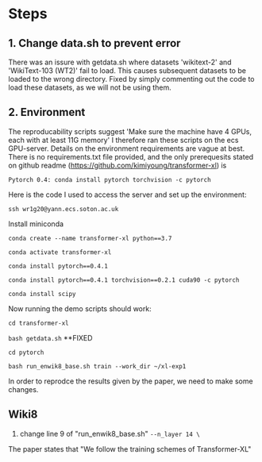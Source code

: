 # Steps 

## 1. Change data.sh to prevent error
There was an issure with getdata.sh where datasets 'wikitext-2' and 'WikiText-103 (WT2)' fail to load. This causes subsequent datasets to be loaded to the wrong directory. 
Fixed by simply commenting out the code to load these datasets, as we will not be using them. 

## 2. Environment
The reproducability scripts suggest 'Make sure the machine have 4 GPUs, each with at least 11G memory'
I therefore ran these scripts on the ecs GPU-server. 
Details on the environment requirements are vague at best. There is no requirements.txt file provided, and the only prerequesits stated on github readme (https://github.com/kimiyoung/transformer-xl) is 

`Pytorch 0.4: conda install pytorch torchvision -c pytorch`

Here is the code I used to access the server and set up the environment:

`ssh wr1g20@yann.ecs.soton.ac.uk`

Install miniconda

`conda create --name transformer-xl python==3.7`

`conda activate transformer-xl`

`conda install pytorch==0.4.1`

`conda install pytorch==0.4.1 torchvision==0.2.1 cuda90 -c pytorch`

`conda install scipy`

Now running the demo scripts should work:

`cd transformer-xl`

`bash getdata.sh` **FIXED

`cd pytorch`

`bash run_enwik8_base.sh train --work_dir ~/xl-exp1`

In order to reprodce the results given by the paper, we need to make some changes.

## Wiki8

1. change line 9 of "run_enwik8_base.sh"
   `--n_layer 14 \`

The paper states that "We follow the training schemes of Transformer-XL"
